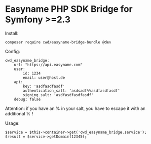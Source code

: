 Easyname PHP SDK Bridge for Symfony >=2.3
=========================================

Install:
```
composer require cwd/easyname-bridge-bundle @dev
```

Config:
```
cwd_easyname_bridge:
    url: "https://api.easyname.com"
    user:
        id: 1234
        email: user@host.de
    api:
        key: 'asdfasdfasdf'
        authentication_salt: 'asdsadf%%asdfasdfasdf'
        signing_salt: 'asdfasdfasdfasdf'
    debug: false
```

Attention: if you have an % in your salt, you have to escape it with an additional % !

Usage:
```
$service = $this->container->get('cwd_easyname_bridge.service');
$result = $service->getDomain(12345);
```
